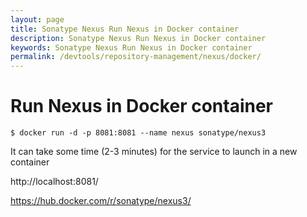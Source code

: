 ```yaml
---
layout: page
title: Sonatype Nexus Run Nexus in Docker container
description: Sonatype Nexus Run Nexus in Docker container
keywords: Sonatype Nexus Run Nexus in Docker container
permalink: /devtools/repository-management/nexus/docker/
---
```


# Run Nexus in Docker container

    $ docker run -d -p 8081:8081 --name nexus sonatype/nexus3

It can take some time (2-3 minutes) for the service to launch in a new container

http://localhost:8081/

https://hub.docker.com/r/sonatype/nexus3/
